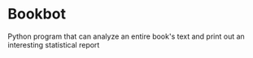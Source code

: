 # Bookbot

Python program that can analyze an entire book's text and print out an interesting statistical report